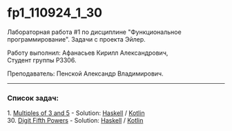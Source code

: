 # fp1_110924_1_30

Лабораторная работа #1 по дисциплине "Функциональное программирование". Задачи с проекта Эйлер.

Работу выполнил: Афанасьев Кирилл Александрович,  
Студент группы P3306.

Преподаватель: Пенской Александр Владимирович.

---

### Список задач:

1\. [Multiples of 3 and 5](https://projecteuler.net/problem=1) - Solution: [Haskell](src/Prob1.hs) / [Kotlin](src/kotlin/prob1.kt)  
30\. [Digit Fifth Powers](https://projecteuler.net/problem=30) - Solution: [Haskell](src/Prob30.hs) / [Kotlin](src/kotlin/prob30.kt) 

